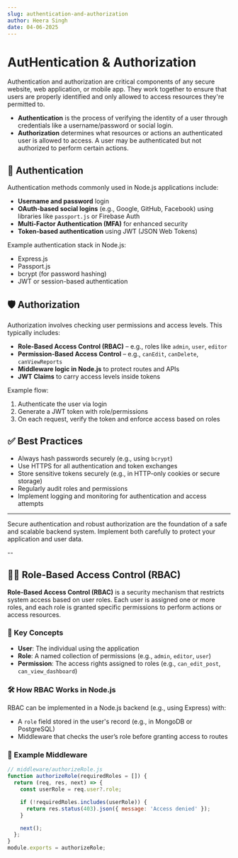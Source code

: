 ```yaml
---
slug: authentication-and-authorization
author: Heera Singh
date: 04-06-2025
---
```


# AutHentication & Authorization

Authentication and authorization are critical components of any secure website, web application, or mobile app. They work together to ensure that users are properly identified and only allowed to access resources they're permitted to.

- **Authentication** is the process of verifying the identity of a user through credentials like a username/password or social login.
- **Authorization** determines what resources or actions an authenticated user is allowed to access. A user may be authenticated but not authorized to perform certain actions.

## 🔐 Authentication

Authentication methods commonly used in Node.js applications include:

- **Username and password** login
- **OAuth-based social logins** (e.g., Google, GitHub, Facebook) using libraries like `passport.js` or Firebase Auth
- **Multi-Factor Authentication (MFA)** for enhanced security
- **Token-based authentication** using JWT (JSON Web Tokens)

Example authentication stack in Node.js:
- Express.js
- Passport.js
- bcrypt (for password hashing)
- JWT or session-based authentication

## 🛡️ Authorization

Authorization involves checking user permissions and access levels. This typically includes:

- **Role-Based Access Control (RBAC)** – e.g., roles like `admin`, `user`, `editor`
- **Permission-Based Access Control** – e.g., `canEdit`, `canDelete`, `canViewReports`
- **Middleware logic in Node.js** to protect routes and APIs
- **JWT Claims** to carry access levels inside tokens

Example flow:
1. Authenticate the user via login
2. Generate a JWT token with role/permissions
3. On each request, verify the token and enforce access based on roles

## ✅ Best Practices

- Always hash passwords securely (e.g., using `bcrypt`)
- Use HTTPS for all authentication and token exchanges
- Store sensitive tokens securely (e.g., in HTTP-only cookies or secure storage)
- Regularly audit roles and permissions
- Implement logging and monitoring for authentication and access attempts

---

Secure authentication and robust authorization are the foundation of a safe and scalable backend system. Implement both carefully to protect your application and user data.

--

## 🧑‍💼 Role-Based Access Control (RBAC)

**Role-Based Access Control (RBAC)** is a security mechanism that restricts system access based on user roles. Each user is assigned one or more roles, and each role is granted specific permissions to perform actions or access resources.

### 🔑 Key Concepts

- **User**: The individual using the application
- **Role**: A named collection of permissions (e.g., `admin`, `editor`, `user`)
- **Permission**: The access rights assigned to roles (e.g., `can_edit_post`, `can_view_dashboard`)

### 🛠️ How RBAC Works in Node.js

RBAC can be implemented in a Node.js backend (e.g., using Express) with:

- A `role` field stored in the user's record (e.g., in MongoDB or PostgreSQL)
- Middleware that checks the user’s role before granting access to routes

### 🚀 Example Middleware

```js
// middleware/authorizeRole.js
function authorizeRole(requiredRoles = []) {
  return (req, res, next) => {
    const userRole = req.user?.role;

    if (!requiredRoles.includes(userRole)) {
      return res.status(403).json({ message: 'Access denied' });
    }

    next();
  };
}
module.exports = authorizeRole;
```



